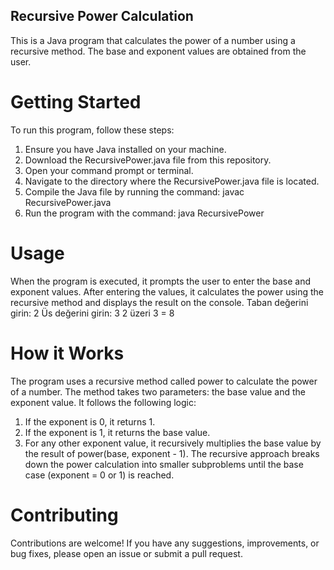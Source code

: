 ## Recursive Power Calculation
This is a Java program that calculates the power of a number using a recursive method. The base and exponent values are obtained from the user.

# Getting Started
To run this program, follow these steps:

1. Ensure you have Java installed on your machine.
2. Download the RecursivePower.java file from this repository.
3. Open your command prompt or terminal.
4. Navigate to the directory where the RecursivePower.java file is located.
5. Compile the Java file by running the command: javac RecursivePower.java
6. Run the program with the command: java RecursivePower
# Usage
When the program is executed, it prompts the user to enter the base and exponent values. After entering the values, it calculates the power using the recursive method and displays the result on the console.
Taban değerini girin: 2
Üs değerini girin: 3
2 üzeri 3 = 8

# How it Works
The program uses a recursive method called power to calculate the power of a number. The method takes two parameters: the base value and the exponent value. It follows the following logic:

1. If the exponent is 0, it returns 1.
2. If the exponent is 1, it returns the base value.
3. For any other exponent value, it recursively multiplies the base value by the result of power(base, exponent - 1).
The recursive approach breaks down the power calculation into smaller subproblems until the base case (exponent = 0 or 1) is reached.

# Contributing
Contributions are welcome! If you have any suggestions, improvements, or bug fixes, please open an issue or submit a pull request.